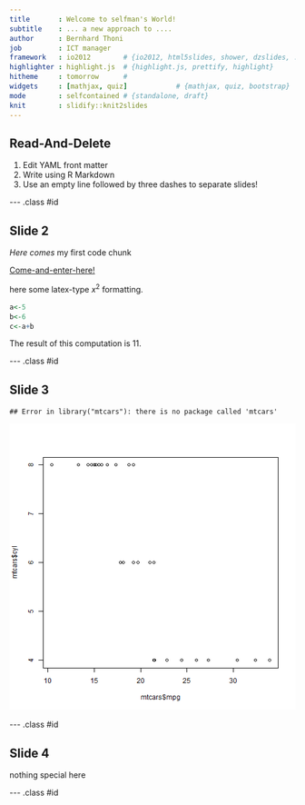 ```yaml
---
title       : Welcome to selfman's World! 
subtitle    : ... a new approach to ....
author      : Bernhard Thoni
job         : ICT manager
framework   : io2012        # {io2012, html5slides, shower, dzslides, ...}
highlighter : highlight.js  # {highlight.js, prettify, highlight}
hitheme     : tomorrow      # 
widgets     : [mathjax, quiz]            # {mathjax, quiz, bootstrap}
mode        : selfcontained # {standalone, draft}
knit        : slidify::knit2slides
---
```


## Read-And-Delete

1. Edit YAML front matter
2. Write using R Markdown
3. Use an empty line followed by three dashes to separate slides!

--- .class #id 

## Slide 2

*Here* _comes_ my first code chunk  

[Come-and-enter-here!](http://www.kanubau.de)

here some latex-type $x^2$ formatting.


```r
a<-5
b<-6
c<-a+b
```

The result of this computation is 11.  

--- .class #id

## Slide 3


```
## Error in library("mtcars"): there is no package called 'mtcars'
```

![plot of chunk chunk_plotting](assets/fig/chunk_plotting-1.png) 

--- .class #id

## Slide 4

nothing special here

--- .class #id





